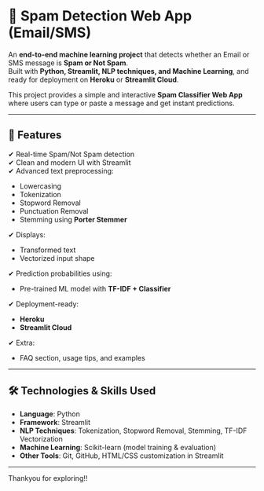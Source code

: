 # 📧 Spam Detection Web App (Email/SMS)

An **end-to-end machine learning project** that detects whether an Email or SMS message is **Spam or Not Spam**.  
Built with **Python, Streamlit, NLP techniques, and Machine Learning**, and ready for deployment on **Heroku** or **Streamlit Cloud**.

This project provides a simple and interactive **Spam Classifier Web App** where users can type or paste a message and get instant predictions.

---

## 🚀 Features
✔ Real-time Spam/Not Spam detection  
✔ Clean and modern UI with Streamlit  
✔ Advanced text preprocessing:
- Lowercasing  
- Tokenization  
- Stopword Removal  
- Punctuation Removal  
- Stemming using **Porter Stemmer**  

✔ Displays:
- Transformed text  
- Vectorized input shape  

✔ Prediction probabilities using:
- Pre-trained ML model with **TF-IDF + Classifier**  

✔ Deployment-ready:
- **Heroku**  
- **Streamlit Cloud**  

✔ Extra:
- FAQ section, usage tips, and examples

---

## 🛠️ Technologies & Skills Used
- **Language**: Python  
- **Framework**: Streamlit  
- **NLP Techniques**: Tokenization, Stopword Removal, Stemming, TF-IDF Vectorization  
- **Machine Learning**: Scikit-learn (model training & evaluation)  
- **Other Tools**: Git, GitHub, HTML/CSS customization in Streamlit  

---

Thankyou for exploring!!

